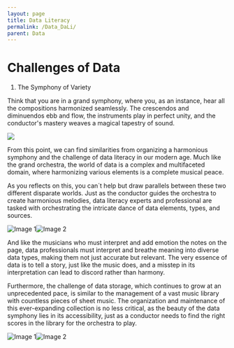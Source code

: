 ```yaml
---
layout: page
title: Data Literacy
permalink: /Data_DaLi/
parent: Data
---
```


# Challenges of Data

1. The Symphony of Variety

Think that you are in a grand symphony, where you, as an instance, hear all the compositions harmonized seamlessly. The crescendos and diminuendos ebb and flow, the instruments play in perfect unity, and the conductor's mastery weaves a magical tapestry of sound.

<img src="/datklim/images/Data/Data_Literacy/orchestra.jpg">

From this point, we can find similarities from organizing a harmonious symphony and the challenge of data literacy in our modern age. Much like the grand orchestra, the world of data is a complex and multifaceted domain, where harmonizing various elements is a complete musical peace. 

As you reflects on this, you can´t help but draw parallels between these two different disparate worlds. Just as the conductor guides the orchestra to create harmonious melodies, data literacy experts and professional are tasked with orchestrating the intricate dance of data elements, types, and sources. 

<div style="display: flex; align-items: center;">
  <img src="/datklim/images/Data/Data_Literacy/andre_reui.jpg" alt="Image 1" style="max-width: 50%;">
  <img src="/datklim/images/Data/Data_Literacy/data_scientst.png" alt="Image 2" style="max-width: 50%;">
</div>


And like the musicians who must interpret and add emotion the notes on the page, data professionals must interpret and breathe meaning into diverse data types, making them not just accurate but relevant. The very essence of data is to tell a story, just like the music does, and a misstep in its interpretation can lead to discord rather than harmony.

Furthermore, the challenge of data storage, which continues to grow at an unprecedented pace, is similar to the management of a vast music library with countless pieces of sheet music. The organization and maintenance of this ever-expanding collection is no less critical, as the beauty of the data symphony lies in its accessibility, just as a conductor needs to find the right scores in the library for the orchestra to play.

<div style="display: flex; align-items: center;">
  <img src="/datklim/images/Data/Data_Literacy/orchestra_parts.jpg" alt="Image 1" style="max-width: 50%;">
  <img src="/datklim/images/Data/Data_Literacy/iot.jpg" alt="Image 2" style="max-width: 50%;">
</div>

